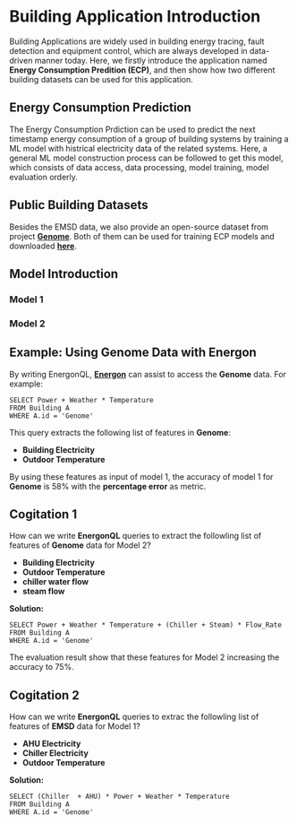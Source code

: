 # Building Application Introduction
Building Applications are widely used in building energy tracing, fault detection and equipment control, which are always developed in data-driven manner today. Here, we firstly introduce the application named **Energy Consumption Predition (ECP)**, and then show how two different building datasets can be used for this application.
## Energy Consumption Prediction
The Energy Consumption Prdiction can be used to predict the next timestamp energy consumption of a group of building systems by training a ML model with histrical electricity data of the related systems. Here, a general ML model construction process can be followed to get this model, which consists of data access, data processing, model training, model evaluation orderly.
## Public Building Datasets
Besides the EMSD data, we also provide an open-source dataset from project [**Genome**][genome]. Both of them can be used for training ECP models and downloaded [**here**][download].
## Model Introduction
### Model 1
### Model 2

## Example: Using Genome Data with Energon
By writing EnergonQL, [**Energon**][energon] can assist to access the **Genome** data. For example:

`SELECT Power + Weather * Temperature`\
`FROM Building A`\
`WHERE A.id = 'Genome'`

This query extracts the following list of features in **Genome**:

+ **Building Electricity**
+ **Outdoor Temperature**

By using these features as input of model 1, the accuracy of model 1 for **Genome** is 58% with the **percentage error** as metric.
## Cogitation 1
How can we write **EnergonQL** queries to extract the followling list of features of **Genome** data for Model 2?

+ **Building Electricity**
+ **Outdoor Temperature**
+ **chiller water flow**
+ **steam flow**

**Solution:**

`SELECT Power + Weather * Temperature + (Chiller + Steam) * Flow_Rate`\
`FROM Building A`\
`WHERE A.id = 'Genome'`

The evaluation result show that these features for Model 2 increasing the accuracy to 75%.
## Cogitation 2
How can we write **EnergonQL** queries to extrac the followling list of features of **EMSD** data for Model 1?
+ **AHU Electricity**
+ **Chiller Electricity**
+ **Outdoor Temperature**

**Solution:**

`SELECT (Chiller  + AHU) * Power + Weather * Temperature`\
`FROM Building A`\
`WHERE A.id = 'Genome'`

[genome]:https://github.com/buds-lab/the-building-data-genome-project
[brick]:https://brickschema.org/ontology/
[energon]:https://github.com/fangger4396/energon_example/blob/main/Energon.md
[download]:hhttps://github.com/fangger4396/energon_example/blob/main/cement.md
